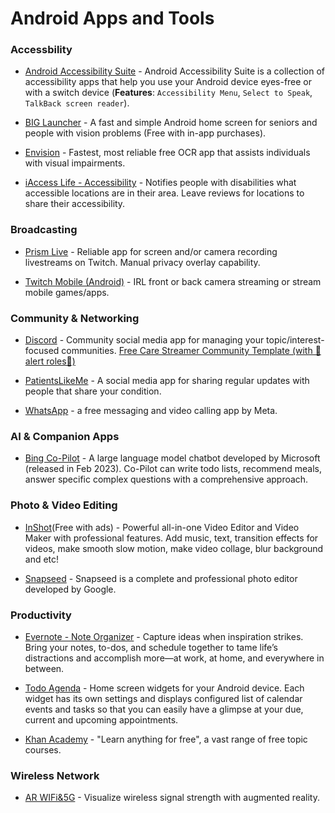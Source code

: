 # Android Apps and Tools

### Accessbility 

* [Android Accessibility Suite](https://play.google.com/store/apps/details?id=com.google.android.marvin.talkback&hl=en&gl=us) - Android Accessibility Suite is a collection of accessibility apps that help you use your Android device eyes-free or with a switch device (**Features**: ```Accessibility Menu```, ```Select to Speak```, ```TalkBack screen reader```).

* [BIG Launcher](https://play.google.com/store/apps/details?id=name.kunes.android.launcher.demo&hl=en&gl=us) - A fast and simple Android home screen for seniors and people with vision problems (Free with in-app purchases).

* [Envision](https://play.google.com/store/apps/details?id=com.letsenvision.envisionai&hl=en&gl=us) - Fastest, most reliable free OCR app that assists individuals with visual impairments.

* [iAccess Life - Accessibility](https://play.google.com/store/apps/details?id=com.iaccessapp&hl=en&gl=us) - Notifies people with disabilities what accessible locations are in their area. Leave reviews for locations to share their accessibility. 

### Broadcasting

* [Prism Live](https://play.google.com/store/apps/details?id=com.prism.live) - Reliable app for screen and/or camera recording livestreams on Twitch. Manual privacy overlay capability.

* [Twitch Mobile (Android)](https://play.google.com/store/apps/details?id=tv.twitch.android.app&hl=en_US&gl=US) - IRL front or back camera streaming or stream mobile games/apps.

### Community & Networking

* [Discord](https://play.google.com/store/apps/details?id=com.discord) - Community social media app for managing your topic/interest-focused communities. [Free Care Streamer Community Template (with 🔔alert roles🔔)](https://medium.com/@faulknerfellowship/care-stream-discord-template-community-roles-command-setup-bdefb118e263)

* [PatientsLikeMe](https://play.google.com/store/apps/details?id=com.patientslikeme.android&hl=en_US&gl=US&pli=1) - A social media app for sharing regular updates with people that share your condition.

* [WhatsApp](https://play.google.com/store/apps/details?id=com.whatsapp) - a free messaging and video calling app by Meta.

### AI & Companion Apps

* [Bing Co-Pilot](https://play.google.com/store/apps/details?id=com.microsoft.copilot) - A large language model chatbot developed by Microsoft (released in Feb 2023). Co-Pilot can write todo lists, recommend meals, answer specific complex questions with a comprehensive approach.

### Photo & Video Editing

* [InShot](https://play.google.com/store/apps/details?id=com.camerasideas.instashot)(Free with ads) - Powerful all-in-one Video Editor and Video Maker with professional features. Add music, text, transition effects for videos, make smooth slow motion, make video collage, blur background and etc! 

* [Snapseed](https://play.google.com/store/apps/details?id=com.niksoftware.snapseed) - Snapseed is a complete and professional photo editor developed by Google.

### Productivity

* [Evernote - Note Organizer](https://play.google.com/store/apps/details?id=com.evernote&hl=en&gl=us) - Capture ideas when inspiration strikes. Bring your notes, to-dos, and schedule together to tame life’s distractions and accomplish more—at work, at home, and everywhere in between.

* [Todo Agenda](https://play.google.com/store/apps/details?id=org.andstatus.todoagenda) - Home screen widgets for your Android device. Each widget has its own settings and displays configured list of calendar events and tasks so that you can easily have a glimpse at your due, current and upcoming appointments.

* [Khan Academy](https://play.google.com/store/apps/details?id=org.khanacademy.android&hl=en&gl=us) - "Learn anything for free", a vast range of free topic courses.

### Wireless Network

* [AR WIFi&5G](https://play.google.com/store/apps/details?id=ua.com.wifisolutions.wifivr&hl=en_US&gl=US&pli=1) - Visualize wireless signal strength with augmented reality.

